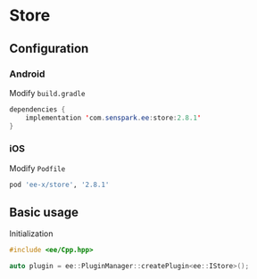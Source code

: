 # Store
## Configuration
### Android
Modify `build.gradle`
```java
dependencies {
    implementation 'com.senspark.ee:store:2.8.1'
}
```

### iOS
Modify `Podfile`
```ruby
pod 'ee-x/store', '2.8.1'
```

## Basic usage
Initialization
```cpp
#include <ee/Cpp.hpp>

auto plugin = ee::PluginManager::createPlugin<ee::IStore>();
```